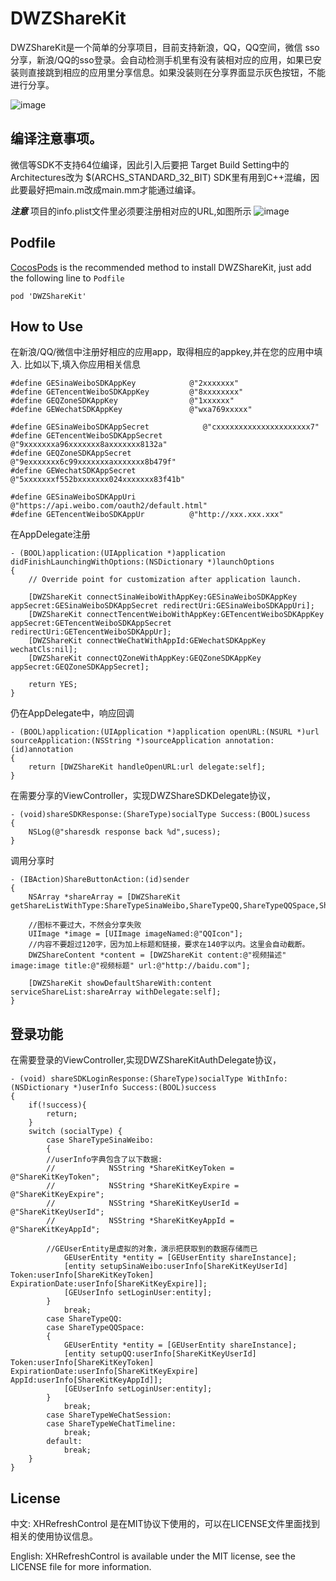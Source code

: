 DWZShareKit
===========
DWZShareKit是一个简单的分享项目，目前支持新浪，QQ，QQ空间，微信 sso分享，新浪/QQ的sso登录。会自动检测手机里有没有装相对应的应用，如果已安装则直接跳到相应的应用里分享信息。如果没装则在分享界面显示灰色按钮，不能进行分享。

![image](https://raw.githubusercontent.com/lerosua/DWZShareKit/master/dwzsharekit-demo.png)

## 编译注意事项。
微信等SDK不支持64位编译，因此引入后要把 Target Build Setting中的Architectures改为 $(ARCHS\_STANDARD\_32\_BIT)
SDK里有用到C++混编，因此要最好把main.m改成main.mm才能通过编译。

***注意*** 
项目的info.plist文件里必须要注册相对应的URL,如图所示
![image](https://raw.githubusercontent.com/lerosua/DWZShareKit/master/URL-setting.png)

## Podfile
[CocosPods](http://cocosPods.org) is the recommended method to install DWZShareKit, just add the following line to `Podfile`

```
pod 'DWZShareKit'
```

## How to Use
在新浪/QQ/微信中注册好相应的应用app，取得相应的appkey,并在您的应用中填入.
比如以下,填入你应用相关信息
```objc
#define GESinaWeiboSDKAppKey            @"2xxxxxxx"
#define GETencentWeiboSDKAppKey         @"8xxxxxxxx"
#define GEQZoneSDKAppKey                @"1xxxxxx"
#define GEWechatSDKAppKey               @"wxa769xxxxx"

#define GESinaWeiboSDKAppSecret            @"cxxxxxxxxxxxxxxxxxxxxx7"
#define GETencentWeiboSDKAppSecret         @"9xxxxxxxa96xxxxxxx8axxxxxxx8132a"
#define GEQZoneSDKAppSecret                @"9exxxxxxx6c99xxxxxxxaxxxxxxx8b479f"
#define GEWechatSDKAppSecret               @"5xxxxxxxf552bxxxxxxx024xxxxxxx83f41b"

#define GESinaWeiboSDKAppUri            @"https://api.weibo.com/oauth2/default.html"
#define GETencentWeiboSDKAppUr          @"http://xxx.xxx.xxx"
````
在AppDelegate注册
```objc
- (BOOL)application:(UIApplication *)application didFinishLaunchingWithOptions:(NSDictionary *)launchOptions
{
    // Override point for customization after application launch.
        
	[DWZShareKit connectSinaWeiboWithAppKey:GESinaWeiboSDKAppKey appSecret:GESinaWeiboSDKAppSecret redirectUri:GESinaWeiboSDKAppUri];
	[DWZShareKit connectTencentWeiboWithAppKey:GETencentWeiboSDKAppKey appSecret:GETencentWeiboSDKAppSecret redirectUri:GETencentWeiboSDKAppUr];
	[DWZShareKit connectWeChatWithAppId:GEWechatSDKAppKey wechatCls:nil];
	[DWZShareKit connectQZoneWithAppKey:GEQZoneSDKAppKey appSecret:GEQZoneSDKAppSecret];
    
	return YES;
}

```

仍在AppDelegate中，响应回调
```objc
- (BOOL)application:(UIApplication *)application openURL:(NSURL *)url sourceApplication:(NSString *)sourceApplication annotation:(id)annotation
{
    return [DWZShareKit handleOpenURL:url delegate:self];
}
```


在需要分享的ViewController，实现DWZShareSDKDelegate协议，
```objc
- (void)shareSDKResponse:(ShareType)socialType Success:(BOOL)sucess
{
    NSLog(@"sharesdk response back %d",sucess);
}
```
调用分享时
```objc
- (IBAction)ShareButtonAction:(id)sender
{
	NSArray *shareArray = [DWZShareKit getShareListWithType:ShareTypeSinaWeibo,ShareTypeQQ,ShareTypeQQSpace,ShareTypeWeChatSession,ShareTypeWeChatTimeline,nil];

	//图标不要过大，不然会分享失败
	UIImage *image = [UIImage imageNamed:@"QQIcon"];
	//内容不要超过120字，因为加上标题和链接，要求在140字以内。这里会自动截断。
	DWZShareContent *content = [DWZShareKit content:@"视频描述" image:image title:@"视频标题" url:@"http://baidu.com"];
	        
	[DWZShareKit showDefaultShareWith:content serviceShareList:shareArray withDelegate:self];
}

```

## 登录功能
在需要登录的ViewController,实现DWZShareKitAuthDelegate协议，
```objc
- (void) shareSDKLoginResponse:(ShareType)socialType WithInfo:(NSDictionary *)userInfo Success:(BOOL)success
{
    if(!success){
        return;
    }
    switch (socialType) {
        case ShareTypeSinaWeibo:
        {
	    //userInfo字典包含了以下数据:
	    //            NSString *ShareKitKeyToken = @"ShareKitKeyToken";
	    //            NSString *ShareKitKeyExpire = @"ShareKitKeyExpire";
	    //            NSString *ShareKitKeyUserId = @"ShareKitKeyUserId";
	    //            NSString *ShareKitKeyAppId = @"ShareKitKeyAppId";
	    
	    //GEUserEntity是虚拟的对象，演示把获取到的数据存储而已
            GEUserEntity *entity = [GEUserEntity shareInstance];
            [entity setupSinaWeibo:userInfo[ShareKitKeyUserId] Token:userInfo[ShareKitKeyToken] ExpirationDate:userInfo[ShareKitKeyExpire]];
            [GEUserInfo setLoginUser:entity];
        }
            break;
        case ShareTypeQQ:
        case ShareTypeQQSpace:
        {
            GEUserEntity *entity = [GEUserEntity shareInstance];
            [entity setupQQ:userInfo[ShareKitKeyUserId] Token:userInfo[ShareKitKeyToken] ExpirationDate:userInfo[ShareKitKeyExpire] AppId:userInfo[ShareKitKeyAppId]];
            [GEUserInfo setLoginUser:entity];
        }
            break;
        case ShareTypeWeChatSession:
        case ShareTypeWeChatTimeline:
            break;
        default:
            break;
    }
}
```
## License

中文: XHRefreshControl 是在MIT协议下使用的，可以在LICENSE文件里面找到相关的使用协议信息。

English: XHRefreshControl is available under the MIT license, see the LICENSE file for more information.


